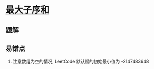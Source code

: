 # [最大子序和](https://leetcode-cn.com/problems/maximum-subarray/)

## 题解



## 易错点
1. 注意数组为空的情况, LeetCode 默认赋的初始最小值为 -2147483648
